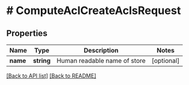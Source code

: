 # # ComputeAclCreateAclsRequest

## Properties

Name | Type | Description | Notes
------------ | ------------- | ------------- | -------------
**name** | **string** | Human readable name of store | [optional] 


[[Back to API list]](../../README.md#endpoints) [[Back to README]](../../README.md)

